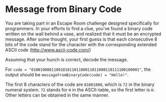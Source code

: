 # Message from Binary Code

You are taking part in an Escape Room challenge designed specifically for programmers. In your efforts to find a clue, you've found a binary code written on the wall behind a vase, and realized that it must be an encrypted message. After some thought, your first guess is that each consecutive 8 bits of the code stand for the character with the corresponding extended ASCII code (http://www.ascii-code.com/)

Assuming that your hunch is correct, decode the message.

For `code = "010010000110010101101100011011000110111100100001"`, the output should be
`messageFromBinaryCode(code) = "Hello!"`.

The first 8 characters of the code are `01001000`, which is `72` in the binary numeral system. `72` stands for `H` in the ASCII-table, so the first letter is `H`.
Other letters can be obtained in the same manner.
